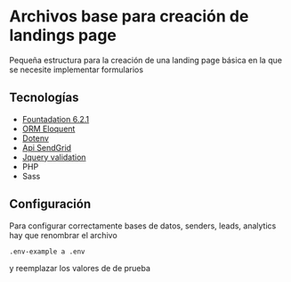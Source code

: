 # Archivos base para creación de landings page 
Pequeña estructura para la creación de una landing page básica en la que se necesite implementar formularios
 
## Tecnologías

* [Fountadation 6.2.1](http://foundation.zurb.com/)
* [ORM Eloquent](https://laravel.com/docs/5.2/eloquent)
* [Dotenv](https://github.com/bkeepers/dotenv)
* [Api SendGrid](https://mandrillapp.com/api/docs/index.php.html)
* [Jquery validation](http://jqueryvalidation.org/)
* PHP
* Sass

## Configuración
Para configurar correctamente bases de datos, senders, leads, analytics hay que renombrar el archivo

    .env-example a .env

y reemplazar los valores de de prueba

